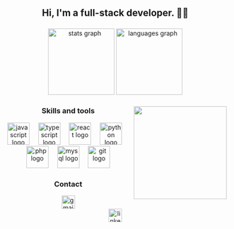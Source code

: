<h2 align="center">Hi, I'm a full-stack developer. 👋🏻</h2>

###

<div align="center">
  <img src="https://github-readme-stats.vercel.app/api?username=devpaulo2077&hide_title=false&hide_rank=true&show_icons=true&include_all_commits=true&count_private=true&disable_animations=false&theme=react&locale=en&hide_border=true" height="150" alt="stats graph"  />
  <img src="https://github-readme-stats.vercel.app/api/top-langs?username=devpaulo2077&locale=en&hide_title=false&layout=compact&card_width=320&langs_count=10&theme=react&hide_border=true" height="150" alt="languages graph"  />
</div>

###

<img align="right" height="210" src="https://cdn.dribbble.com/users/1579322/screenshots/6587273/blue_boy_typing_nothought.gif"  />

###

<div align="center">
  <h3>Skills and tools</h3>
  <img src="https://cdn.jsdelivr.net/gh/devicons/devicon/icons/javascript/javascript-original.svg" height="50" alt="javascript logo"  />
  <img width="12" />
  <img src="https://cdn.jsdelivr.net/gh/devicons/devicon/icons/typescript/typescript-original.svg" height="50" alt="typescript logo"  />
  <img width="12" />
  <img src="https://cdn.jsdelivr.net/gh/devicons/devicon/icons/react/react-original.svg" height="50" alt="react logo"  />
  <img width="12" />
  <img src="https://cdn.jsdelivr.net/gh/devicons/devicon/icons/python/python-original.svg" height="50" alt="python logo"  />
  <img width="12" />
  <img src="https://cdn.jsdelivr.net/gh/devicons/devicon/icons/php/php-original.svg" height="50" alt="php logo"  />
  <img width="12" />
  <img src="https://cdn.simpleicons.org/mysql/4479A1" height="50" alt="mysql logo"  />
  <img width="12" />
  <img src="https://cdn.jsdelivr.net/gh/devicons/devicon/icons/git/git-original.svg" height="50" alt="git logo"  />
</div>

###

<div align="center" >
  <h3>Contact</h3>
  <a href="mailto:dev.paulorc@gmail.com" target="_blank">
    <img src="https://img.shields.io/static/v1?message=Gmail&logo=gmail&label=&color=61DBFB&logoColor=61DBFB&labelColor=000&style=for-the-badge" height="30" alt="gmail logo"  />
  </a>
</div>

<div align="center">
  <a href="https://www.linkedin.com/in/devpaulo2077/" target="_blank">
    <img src="https://www.linkedin.com/in/paulo-ricardo-cardoso/" height="30" alt="linkedin logo"  />
  </a>
</div>

###

<br clear="both">
